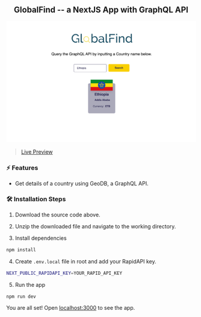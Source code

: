 <div align="center">
	<h2>GlobalFind -- a NextJS App with GraphQL API</h2>
</div>

![cover](assets/cover.png)



> [Live Preview](https://global-find.netlify.app/)

### ⚡️ Features

- Get details of a country using GeoDB, a GraphQL API.


### 🛠️ Installation Steps

1. Download the source code above. 

2. Unzip the downloaded file and navigate to the working directory.

3. Install dependencies

```bash
npm install
```

4. Create `.env.local` file in root and add your RapidAPI key.

```bash
NEXT_PUBLIC_RAPIDAPI_KEY=YOUR_RAPID_API_KEY
```

5. Run the app

```bash
npm run dev
```

You are all set! Open [localhost:3000](http://localhost:3000/) to see the app.
